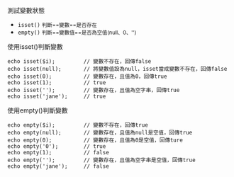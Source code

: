 測試變數狀態
- `isset()` <small>判斷==變數==是否存在</small>
- `empty()` <small>判斷==變數值==是否為空值(null、0、'')</small>

使用isset()判斷變數
```
echo isset($i);			// 變數不存在，回傳false
echo isset(null);		// 將變數值設為null，isset當成變數不存在，回傳false
echo isset(0);			// 變數存在，且值為0，回傳true
echo isset(1);			// true
echo isset('');			// 變數存在，且值為空字串，回傳true
echo isset('jane');		// true
```

使用empty()判斷變數
```
echo empty($i);			// 變數不存在，回傳true
echo empty(null);		// 變數存在，且值為null是空值，回傳true
echo empty(0);			// 變數存在，且值為0是空值，回傳ture
echo empty('0');		// true
echo empty(1);			// false
echo empty('');			// 變數存在，且值為空字串是空值，回傳true
echo empty('jane');		// false
```